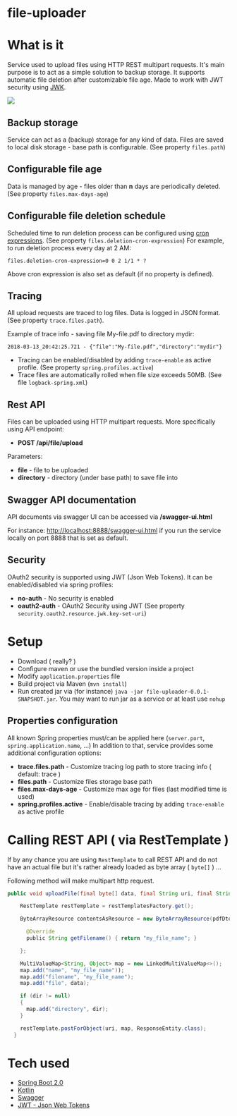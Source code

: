 # file-uploader

# What is it

Service used to upload files using HTTP REST multipart requests. It's main purpose is to act as a simple solution to backup storage. It supports automatic file deletion after customizable file age. Made to work with JWT security using [JWK](https://tools.ietf.org/html/rfc7517).

![](http://icons.iconarchive.com/icons/paomedia/small-n-flat/128/floppy-icon.png)

## Backup storage

Service can act as a (backup) storage for any kind of data. Files are saved to local disk storage - base path is configurable.
(See property `files.path`)

## Configurable file age

Data is managed by age - files older than **n** days are periodically deleted. (See property `files.max-days-age`)

## Configurable file deletion schedule
 
Scheduled time to run deletion process can be configured using [cron expressions](http://www.cronmaker.com). 
(See property `files.deletion-cron-expression`) For example, to run deletion process every day at 2 AM:

``
files.deletion-cron-expression=0 0 2 1/1 * ?
``

Above cron expression is also set as default (if no property is defined).

## Tracing

All upload requests are traced to log files. Data is logged in JSON format. (See property `trace.files.path`).

Example of trace info - saving file My-file.pdf to directory mydir:

``
  2018-03-13_20:42:25.721 - {"file":"My-file.pdf","directory":"mydir"}
``

- Tracing can be enabled/disabled by adding `trace-enable` as active profile. (See property `spring.profiles.active`)
- Trace files are automatically rolled when file size exceeds 50MB.  (See file `logback-spring.xml`)

## Rest API

Files can be uploaded using HTTP multipart requests. More specifically using API endpoint:

- **POST /api/file/upload**

Parameters:

- __file__ - file to be uploaded
- __directory__ - directory (under base path) to save file into

## Swagger API documentation

API documents via swagger UI can be accessed via **/swagger-ui.html**

For instance: [http://localhost:8888/swagger-ui.html](http://localhost:8888/swagger-ui.html) if you run the service locally on port 8888 that is set as default.

## Security

OAuth2 security is supported using JWT (Json Web Tokens). It can be enabled/disabled via spring profiles:

- **no-auth** - No security is enabled
- **oauth2-auth** - OAuth2 Security using JWT (See property `security.oauth2.resource.jwk.key-set-uri`)


# Setup

- Download ( really? )
- Configure maven or use the bundled version inside a project
- Modify `application.properties` file
- Build project via Maven (`mvn install`)
- Run created jar via (for instance) `java -jar file-uploader-0.0.1-SNAPSHOT.jar`. 
You may want to run jar as a service or at least use `nohup`

## Properties configuration

All known Spring properties must/can be applied here (`server.port`, `spring.application.name`, ...) In addition to that,
service provides some additional configuration options:

- **trace.files.path** - Customize tracing log path to store tracing info ( default: trace )
- **files.path** - Customize files storage base path 
- **files.max-days-age** - Customize max age for files (last modified time is used)
- **spring.profiles.active** - Enable/disable tracing by adding `trace-enable` as active profile

# Calling REST API ( via RestTemplate )

If by any chance you are using `RestTemplate` to call REST API and do not have an actual file but it's rather already loaded as byte array ( `byte[]` ) ...

Following method will make multipart http request.

```java
public void uploadFile(final byte[] data, final String uri, final String dir) {

    RestTemplate restTemplate = restTemplatesFactory.get();

    ByteArrayResource contentsAsResource = new ByteArrayResource(pdfDto.getData()) {

      @Override
      public String getFilename() { return "my_file_name"; }

    };

    MultiValueMap<String, Object> map = new LinkedMultiValueMap<>();
    map.add("name", "my_file_name"));
    map.add("filename", "my_file_name");
    map.add("file", data);

    if (dir != null)
    {
      map.add("directory", dir);
    }

    restTemplate.postForObject(uri, map, ResponseEntity.class);
  }
```


# Tech used

- [Spring Boot 2.0](https://projects.spring.io/spring-boot/)
- [Kotlin](https://kotlinlang.org/)
- [Swagger](https://swagger.io/)
- [JWT - Json Web Tokens](https://jwt.io)

